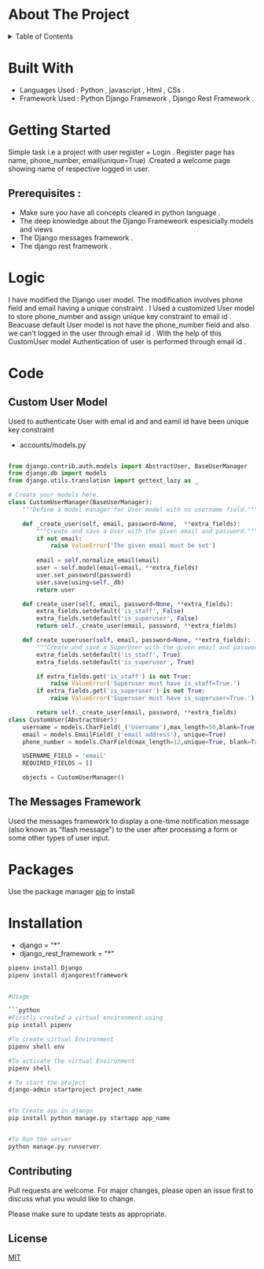 # About The Project

<!-- TABLE OF CONTENTS -->
<details>
  <summary>Table of Contents</summary>
  <ol>
    <li>
      <a href="#about-the-project">About The Project</a>
      <ul>
        <li><a href="#built-with">Built With</a></li>
      </ul>
    </li>
    <li>
      <a href="#getting-started">Getting Started</a>
      <ul>
        <li><a href="#prerequisites">Prerequisites</a></li>
      </ul>
    </li>
    <li><a href="#Logic">Logic</a></li>
    <li><a href="#Code">Code</a></li>
    <li><a href="#contributing">Installation</a></li>
    <li><a href="#license">License</a></li>
    <li><a href="#contact">Contact</a></li>
    <li><a href="#acknowledgments">Acknowledgments</a></li>
  </ol>
  </details>
  
# Built With
 *  Languages Used : Python , javascript , Html , CSs .
 *  Framework Used : Python Django Framework , Django Rest Framework .
# Getting Started 
Simple task i.e a project with user register + Login . Register page has name, phone_number, email(unique=True) .Created a welcome page showing name of respective logged in user.
## Prerequisites : 
  * Make sure you have all concepts cleared in python language .
  * The deep knowledge about the Django Frameweork espesicially models and views
  * The Django messages framework .
  * The django rest framework .


# Logic 
I have modified the Django user model. The modification involves phone field and email having a unique constraint . I Used a customized User model  to store phone_number and assign unique key constraint to email id . Beacuase default User model is not have the phone_number field and also we can't logged in the user through email id .
With the help of this CustomUser model Authentication of user is  performed through email id . 
# Code
## Custom User Model
Used to authenticate User with emal id and and eamil id have been unique key constraint 
* accounts/models.py
```python

from django.contrib.auth.models import AbstractUser, BaseUserManager
from django.db import models
from django.utils.translation import gettext_lazy as _

# Create your models here.
class CustomUserManager(BaseUserManager):
    """Define a model manager for User model with no username field."""

    def _create_user(self, email, password=None,  **extra_fields):
        """Create and save a User with the given email and password."""
        if not email:
            raise ValueError('The given email must be set')
        
        email = self.normalize_email(email)
        user = self.model(email=email, **extra_fields)
        user.set_password(password)
        user.save(using=self._db)
        return user

    def create_user(self, email, password=None, **extra_fields):
        extra_fields.setdefault('is_staff', False)
        extra_fields.setdefault('is_superuser', False)
        return self._create_user(email, password, **extra_fields)

    def create_superuser(self, email, password=None, **extra_fields):
        """Create and save a SuperUser with the given email and password."""
        extra_fields.setdefault('is_staff', True)
        extra_fields.setdefault('is_superuser', True)

        if extra_fields.get('is_staff') is not True:
            raise ValueError('Superuser must have is_staff=True.')
        if extra_fields.get('is_superuser') is not True:
            raise ValueError('Superuser must have is_superuser=True.')

        return self._create_user(email, password, **extra_fields)
class CustomUser(AbstractUser):
    username = models.CharField(_('Username'),max_length=50,blank=True, unique=True)
    email = models.EmailField(_('email address'), unique=True)
    phone_number = models.CharField(max_length=12,unique=True, blank=True)

    USERNAME_FIELD = 'email'
    REQUIRED_FIELDS = []

    objects = CustomUserManager()
```
## The Messages Framework
Used the messages framework to display a one-time notification message (also known as “flash message”) to the user after processing a form or some other types of user input.

# Packages
Use the package manager [pip](https://pip.pypa.io/en/stable/) to install 
# Installation
*  django = "*"
*  django_rest_framework = "*"


```bash
pipenv install Django
pipenv install djangorestframework


#Usage

```python
#Firstly created a virtual environment using 
pip install pipenv

#To create virtual Environment
pipenv shell env

#To activate the virtual Environment 
pipenv shell

# To start the project 
django-admin startproject project_name


#To Create app in django
pip install python manage.py startapp app_name


#To Run the server
python manage.py runserver


```

## Contributing
Pull requests are welcome. For major changes, please open an issue first to discuss what you would like to change.

Please make sure to update tests as appropriate.

## License
[MIT](https://choosealicense.com/licenses/mit/)
